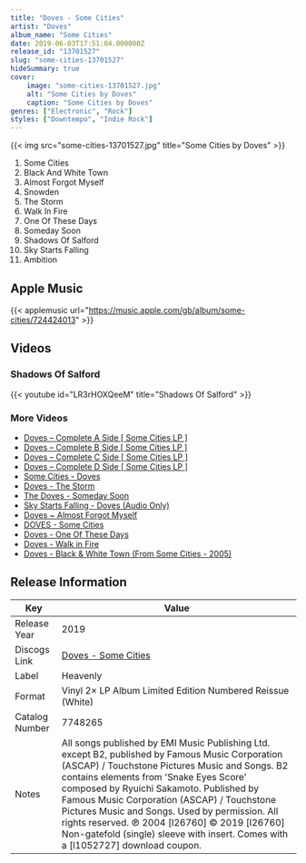 ```yaml
---
title: "Doves - Some Cities"
artist: "Doves"
album_name: "Some Cities"
date: 2019-06-03T17:51:04.000000Z
release_id: "13701527"
slug: "some-cities-13701527"
hideSummary: true
cover:
    image: "some-cities-13701527.jpg"
    alt: "Some Cities by Doves"
    caption: "Some Cities by Doves"
genres: ["Electronic", "Rock"]
styles: ["Downtempo", "Indie Rock"]
---
```


{{< img src="some-cities-13701527.jpg" title="Some Cities by Doves" >}}

<!-- section break -->

1. Some Cities
2. Black And White Town
3. Almost Forgot Myself
4. Snowden
5. The Storm
6. Walk In Fire
7. One Of These Days
8. Someday Soon
9. Shadows Of Salford
10. Sky Starts Falling
11. Ambition

<!-- section break -->




## Apple Music
{{< applemusic url="https://music.apple.com/gb/album/some-cities/724424013" >}}





## Videos
### Shadows Of Salford
{{< youtube id="LR3rHOXQeeM" title="Shadows Of Salford" >}}<br>

### More Videos

- [Doves – Complete A Side [ Some Cities LP ]](https://www.youtube.com/watch?v=UYQfuM1PP8o)
- [Doves – Complete B Side [ Some Cities LP ]](https://www.youtube.com/watch?v=_HrOy64dsCs)
- [Doves – Complete C Side [ Some Cities LP ]](https://www.youtube.com/watch?v=48n2X7H5hTg)
- [Doves – Complete D Side [ Some Cities LP ]](https://www.youtube.com/watch?v=s4bLp-MDgyI)
- [Some Cities - Doves](https://www.youtube.com/watch?v=ceiBoqK_SPE)
- [Doves - The Storm](https://www.youtube.com/watch?v=46ynKrD5nYM)
- [The Doves - Someday Soon](https://www.youtube.com/watch?v=If2W-ZmD9k8)
- [Sky Starts Falling - Doves (Audio Only)](https://www.youtube.com/watch?v=4ExnaKYXqsA)
- [Doves ~ Almost Forgot Myself](https://www.youtube.com/watch?v=R54hUCIjNGM)
- [DOVES - Some Cities](https://www.youtube.com/watch?v=nh76lzkZrCw)
- [Doves - One Of These Days](https://www.youtube.com/watch?v=9fNTb8L1_m4)
- [Doves - Walk in Fire](https://www.youtube.com/watch?v=NzXuCj-DXv4)
- [Doves - Black & White Town (From Some Cities - 2005)](https://www.youtube.com/watch?v=Nio3f2yN8u8)


## Release Information
|  Key           | Value                                                |
| ---------------| ---------------------------------------------------- |
| Release Year   | 2019                                   |
| Discogs Link   | [Doves - Some Cities](https://www.discogs.com/release/13701527-Doves-Some-Cities) |
| Label          | Heavenly |
| Format         | Vinyl 2× LP Album Limited Edition Numbered Reissue (White) |
| Catalog Number | 7748265 |
| Notes | All songs published by EMI Music Publishing Ltd. except B2, published by Famous Music Corporation (ASCAP) / Touchstone Pictures Music and Songs.  B2 contains elements from 'Snake Eyes Score' composed by Ryuichi Sakamoto. Published by Famous Music Corporation (ASCAP) / Touchstone Pictures Music and Songs. Used by permission. All rights reserved.  ℗ 2004 [l26760] © 2019 [l26760]  Non-gatefold (single) sleeve with insert. Comes with a [l1052727] download coupon. |